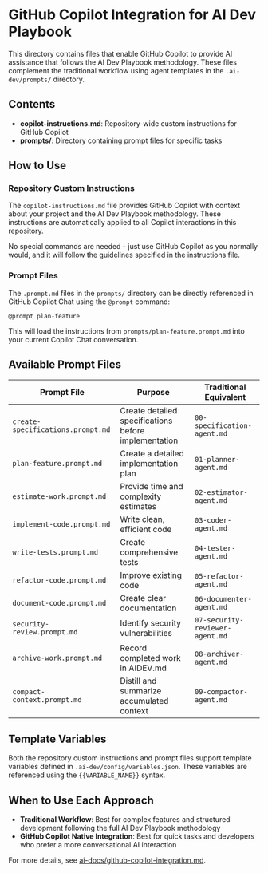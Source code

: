 # GitHub Copilot Integration for AI Dev Playbook

This directory contains files that enable GitHub Copilot to provide AI assistance that follows the AI Dev Playbook methodology. These files complement the traditional workflow using agent templates in the `.ai-dev/prompts/` directory.

## Contents

- **copilot-instructions.md**: Repository-wide custom instructions for GitHub Copilot
- **prompts/**: Directory containing prompt files for specific tasks

## How to Use

### Repository Custom Instructions

The `copilot-instructions.md` file provides GitHub Copilot with context about your project and the AI Dev Playbook methodology. These instructions are automatically applied to all Copilot interactions in this repository.

No special commands are needed - just use GitHub Copilot as you normally would, and it will follow the guidelines specified in the instructions file.

### Prompt Files

The `.prompt.md` files in the `prompts/` directory can be directly referenced in GitHub Copilot Chat using the `@prompt` command:

```
@prompt plan-feature
```

This will load the instructions from `prompts/plan-feature.prompt.md` into your current Copilot Chat conversation.

## Available Prompt Files

| Prompt File | Purpose | Traditional Equivalent |
|-------------|---------|------------------------|
| `create-specifications.prompt.md` | Create detailed specifications before implementation | `00-specification-agent.md` |
| `plan-feature.prompt.md` | Create a detailed implementation plan | `01-planner-agent.md` |
| `estimate-work.prompt.md` | Provide time and complexity estimates | `02-estimator-agent.md` |
| `implement-code.prompt.md` | Write clean, efficient code | `03-coder-agent.md` |
| `write-tests.prompt.md` | Create comprehensive tests | `04-tester-agent.md` |
| `refactor-code.prompt.md` | Improve existing code | `05-refactor-agent.md` |
| `document-code.prompt.md` | Create clear documentation | `06-documenter-agent.md` |
| `security-review.prompt.md` | Identify security vulnerabilities | `07-security-reviewer-agent.md` |
| `archive-work.prompt.md` | Record completed work in AIDEV.md | `08-archiver-agent.md` |
| `compact-context.prompt.md` | Distill and summarize accumulated context | `09-compactor-agent.md` |

## Template Variables

Both the repository custom instructions and prompt files support template variables defined in `.ai-dev/config/variables.json`. These variables are referenced using the `{{VARIABLE_NAME}}` syntax.

## When to Use Each Approach

- **Traditional Workflow**: Best for complex features and structured development following the full AI Dev Playbook methodology
- **GitHub Copilot Native Integration**: Best for quick tasks and developers who prefer a more conversational AI interaction

For more details, see [ai-docs/github-copilot-integration.md](../ai-docs/github-copilot-integration.md).
